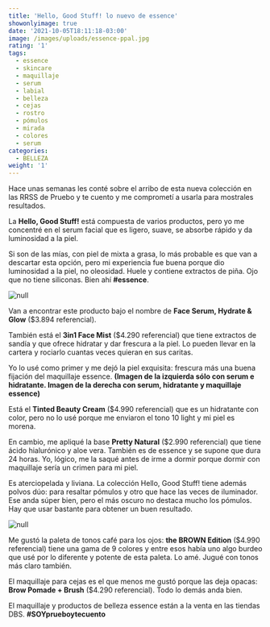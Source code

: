 ```yaml
---
title: 'Hello, Good Stuff! lo nuevo de essence'
showonlyimage: true
date: '2021-10-05T18:11:18-03:00'
image: /images/uploads/essence-ppal.jpg
rating: '1'
tags:
  - essence
  - skincare
  - maquillaje
  - serum
  - labial
  - belleza
  - cejas
  - rostro
  - pómulos
  - mirada
  - colores
  - serum
categories:
  - BELLEZA
weight: '1'
---
```

Hace unas semanas les conté sobre el arribo de esta nueva colección en las RRSS de Pruebo y te cuento y me comprometí a usarla para mostrales resultados.

<!--more-->

La **Hello, Good Stuff!** está compuesta de varios productos, pero yo me concentré en el serum facial que es ligero, suave, se absorbe rápido y da luminosidad a la piel. 

Si son de las mías, con piel de mixta a grasa, lo más probable es que van a descartar esta opción, pero mi experiencia fue buena porque dio luminosidad a la piel, no oleosidad. Huele y contiene extractos de piña. Ojo que no tiene siliconas. Bien ahí **\#essence**.

![null](/images/uploads/essence-ppal.jpg)

Van a encontrar este producto bajo el nombre de **Face Serum, Hydrate & Glow** ($3.894 referencial).

También está el **3in1 Face Mist** ($4.290 referencial) que tiene extractos de sandía y que ofrece hidratar y dar frescura a la piel. Lo pueden llevar en la cartera y rociarlo cuantas veces quieran en sus caritas.

Yo lo usé como primer y me dejó la piel exquisita: frescura más una buena fijación del maquillaje essence. **(Imagen de la izquierda sólo con serum e hidratante. Imagen de la derecha con serum, hidratante y maquillaje essence)**

Está el **Tinted Beauty Cream** ($4.990 referencial) que es un hidratante con color, pero no lo usé porque me enviaron el tono 10 light y mi piel es morena.

En cambio, me apliqué la base **Pretty Natural** ($2.990 referencial) que tiene ácido hialurónico y aloe vera. También es de essence y se supone que dura 24 horas. Yo, lógico, me la saqué antes de irme a dormir porque dormir con maquillaje sería un crimen para mi piel.

Es aterciopelada y liviana. La colección Hello, Good Stuff! tiene además polvos dúo: para resaltar pómulos y otro que hace las veces de iluminador. Ese anda súper bien, pero el más oscuro no destaca mucho los pómulos. Hay que usar bastante para obtener un buen resultado.

![null](/images/uploads/essence-2.jpg)

Me gustó la paleta de tonos café para los ojos: **the BROWN Edition** ($4.990 referencial) tiene una gama de 9 colores y entre esos había uno algo burdeo que usé por lo diferente y potente de esta paleta. Lo amé. Jugué con tonos más claro también.

El maquillaje para cejas es el que menos me gustó porque las deja opacas: **Brow Pomade + Brush** ($4.290 referencial). Todo lo demás anda bien. 

El maquillaje y productos de belleza essence están a la venta en las tiendas DBS. **\#SOYprueboytecuento**
